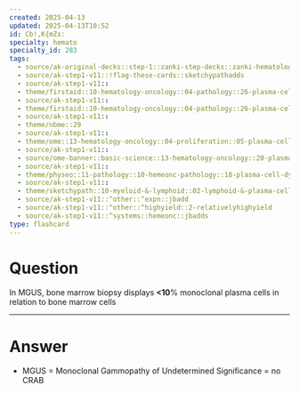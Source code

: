```yaml
---
created: 2025-04-13
updated: 2025-04-13T10:52
id: Cb!,K{mZs:
specialty: hemato
specialty_id: 283
tags:
  - source/ak-original-decks::step-1::zanki-step-decks::zanki-hematology-&-oncology::pathoma-wbc
  - source/ak-step1-v11::!flag-these-cards::sketchypathadds
  - source/ak-step1-v11::
  - theme/firstaid::10-hematology-oncology::04-pathology::26-plasma-cell-dyscrasias
  - source/ak-step1-v11::
  - theme/firstaid::10-hematology-oncology::04-pathology::26-plasma-cell-dyscrasias::monoclonal-gammopathy-of-undetermined-significance
  - source/ak-step1-v11::
  - theme/nbme::29
  - source/ak-step1-v11::
  - theme/ome::13-hematology-oncology::04-proliferation::05-plasma-cell-dyscrasis
  - source/ak-step1-v11::
  - source/ome-banner::basic-science::13-hematology-oncology::20-plasma-cell-dyscrasias
  - source/ak-step1-v11::
  - theme/physeo::11-pathology::10-hemeonc-pathology::18-plasma-cell-dyscrasias
  - source/ak-step1-v11::
  - theme/sketchypath::10-myeloid-&-lymphoid::02-lymphoid-&-plasma-cell-disorders::04-plasma-cell-neoplasms
  - source/ak-step1-v11::^other::^expn::jbadd
  - source/ak-step1-v11::^other::^highyield::2-relativelyhighyield
  - source/ak-step1-v11::^systems::hemeonc::jbadds
type: flashcard
---
```


# Question
In MGUS, bone marrow biopsy displays **<10**% monoclonal plasma cells in relation to bone marrow cells

---

# Answer
* MGUS = Monoclonal Gammopathy of Undetermined Significance = no CRAB